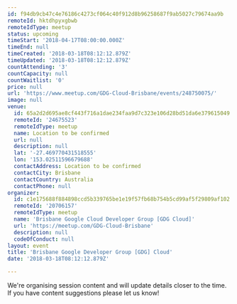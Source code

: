 ```yaml
---
id: f94db9cb47c4e76186c4273cf064c40f912d8b96258687f9ab5027c79674aa9b
remoteId: hktdhpyxgbwb
remoteIdType: meetup
status: upcoming
timeStart: '2018-04-17T08:00:00.000Z'
timeEnd: null
timeCreated: '2018-03-18T08:12:12.879Z'
timeUpdated: '2018-03-18T08:12:12.879Z'
countAttending: '3'
countCapacity: null
countWaitlist: '0'
price: null
url: 'https://www.meetup.com/GDG-Cloud-Brisbane/events/248750075/'
image: null
venue:
  id: 65a2d2d695ae8cf443f716a1dae234faa9d7c323e106d28bd51da6e379615049
  remoteId: '24675523'
  remoteIdType: meetup
  name: Location to be confirmed
  url: null
  description: null
  lat: '-27.469770431518555'
  lon: '153.02511596679688'
  contactAddress: Location to be confirmed
  contactCity: Brisbane
  contactCountry: Australia
  contactPhone: null
organizer:
  id: c1e175688f884898ccd5b339765be1e19f57fb68b754b5cd99af5f29809af102
  remoteId: '20706157'
  remoteIdType: meetup
  name: 'Brisbane Google Cloud Developer Group [GDG Cloud]'
  url: 'https://meetup.com/GDG-Cloud-Brisbane'
  description: null
  codeOfConduct: null
layout: event
title: 'Brisbane Google Developer Group [GDG] Cloud'
date: '2018-03-18T08:12:12.879Z'

---
```

<p>We're organising session content and will update details closer to the time. If you have content suggestions please let us know!</p>
